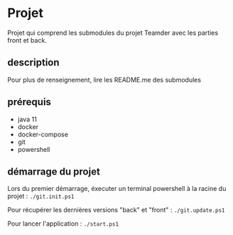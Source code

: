 # Projet 
Projet qui comprend les submodules du projet Teamder avec les parties front et back.


## description
Pour plus de renseignement, lire les README.me des submodules

## prérequis

- java 11
- docker
- docker-compose
- git
- powershell

## démarrage du projet

Lors du premier démarrage, éxecuter un terminal powershell à la racine du projet : ```./git.init.ps1```

Pour récupérer les dernières versions "back" et "front" : ```./git.update.ps1```

Pour lancer l'application : ```./start.ps1```
